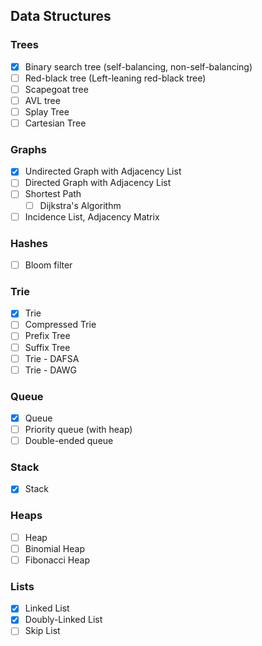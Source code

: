 
## Data Structures

### Trees

- [x] Binary search tree (self-balancing, non-self-balancing)
- [ ] Red-black tree (Left-leaning red-black tree)
- [ ] Scapegoat tree
- [ ] AVL tree
- [ ] Splay Tree
- [ ] Cartesian Tree

### Graphs

- [x] Undirected Graph with Adjacency List
- [ ] Directed Graph with Adjacency List
- [ ] Shortest Path
  - [ ] Dijkstra's Algorithm
- [ ] Incidence List, Adjacency Matrix

### Hashes

- [ ] Bloom filter

### Trie

- [x] Trie
- [ ] Compressed Trie
- [ ] Prefix Tree
- [ ] Suffix Tree
- [ ] Trie - DAFSA
- [ ] Trie - DAWG

### Queue

- [x] Queue
- [ ] Priority queue (with heap)
- [ ] Double-ended queue

### Stack

- [x] Stack

### Heaps

- [ ] Heap
- [ ] Binomial Heap
- [ ] Fibonacci Heap

### Lists

- [x] Linked List
- [x] Doubly-Linked List
- [ ] Skip List
